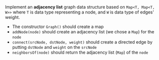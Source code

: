 
Implement an **adjacency list** graph data structure based on `Map<T, Map<T, W>>` 
where `T` is data type representing a node, and `W` is data type of edges' weight.

- The constructor `Graph()` should create a map
- `addNode(node)` should create an adjacency list (we chose a `Map`) for the `node`
- `connect(srcNode, dstNode, weight)` should create a directed edge by putting `dstNode` and `weight` on the `srcNode`
- `neighborsOf(node)` should return the adjacency list (`Map`) of the `node`
